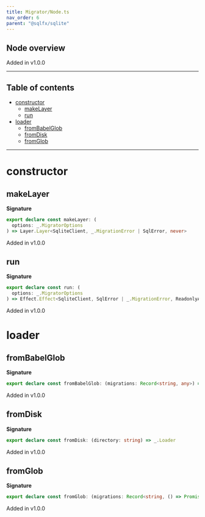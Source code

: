 ```yaml
---
title: Migrator/Node.ts
nav_order: 6
parent: "@sqlfx/sqlite"
---
```


## Node overview

Added in v1.0.0

---

<h2 class="text-delta">Table of contents</h2>

- [constructor](#constructor)
  - [makeLayer](#makelayer)
  - [run](#run)
- [loader](#loader)
  - [fromBabelGlob](#frombabelglob)
  - [fromDisk](#fromdisk)
  - [fromGlob](#fromglob)

---

# constructor

## makeLayer

**Signature**

```ts
export declare const makeLayer: (
  options: _.MigratorOptions
) => Layer.Layer<SqliteClient, _.MigrationError | SqlError, never>
```

Added in v1.0.0

## run

**Signature**

```ts
export declare const run: (
  options: _.MigratorOptions
) => Effect.Effect<SqliteClient, SqlError | _.MigrationError, ReadonlyArray<readonly [id: number, name: string]>>
```

Added in v1.0.0

# loader

## fromBabelGlob

**Signature**

```ts
export declare const fromBabelGlob: (migrations: Record<string, any>) => _.Loader
```

Added in v1.0.0

## fromDisk

**Signature**

```ts
export declare const fromDisk: (directory: string) => _.Loader
```

Added in v1.0.0

## fromGlob

**Signature**

```ts
export declare const fromGlob: (migrations: Record<string, () => Promise<any>>) => _.Loader
```

Added in v1.0.0
